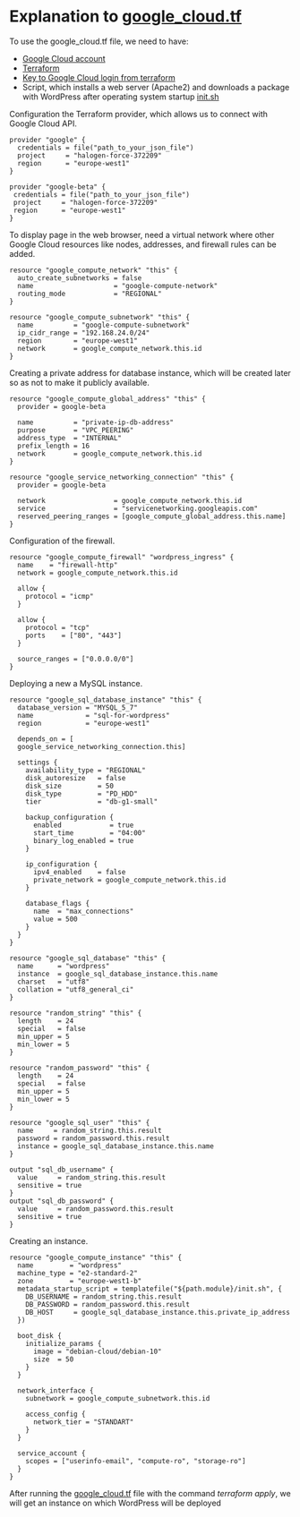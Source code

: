 # Explanation to [google_cloud.tf](google_cloud.tf)

To use the google_cloud.tf file,  we need to have:
- [Google Cloud account](https://cloud.google.com/)
- [Terraform](https://developer.hashicorp.com/terraform)
- [Key to Google Cloud login from terraform](https://cloud.google.com/sdk/gcloud/reference/auth/application-default/login)
- Script, which installs a web server (Apache2) and downloads a package with WordPress after operating system startup [init.sh](init.sh)

Configuration the Terraform provider, which allows us to connect with Google Cloud API.
```
provider "google" {
  credentials = file("path_to_your_json_file")
  project     = "halogen-force-372209"
  region      = "europe-west1"
}

provider "google-beta" {
 credentials = file("path_to_your_json_file")
 project     = "halogen-force-372209"
 region      = "europe-west1"
}
```
To display  page in the web browser, need a virtual network where other Google Cloud resources like nodes, addresses, and firewall rules can be added.
```
resource "google_compute_network" "this" {
  auto_create_subnetworks = false
  name                    = "google-compute-network"
  routing_mode            = "REGIONAL"
}

resource "google_compute_subnetwork" "this" {
  name          = "google-compute-subnetwork"
  ip_cidr_range = "192.168.24.0/24"
  region        = "europe-west1"
  network       = google_compute_network.this.id
}
```
Creating a private address for database instance, which will be created later so as not to make it publicly available.
```
resource "google_compute_global_address" "this" {
  provider = google-beta

  name          = "private-ip-db-address"
  purpose       = "VPC_PEERING"
  address_type  = "INTERNAL"
  prefix_length = 16
  network       = google_compute_network.this.id
}

resource "google_service_networking_connection" "this" {
  provider = google-beta

  network                 = google_compute_network.this.id
  service                 = "servicenetworking.googleapis.com"
  reserved_peering_ranges = [google_compute_global_address.this.name]
}
```
Configuration of the firewall.
```
resource "google_compute_firewall" "wordpress_ingress" {
  name    = "firewall-http"
  network = google_compute_network.this.id

  allow {
    protocol = "icmp"
  }

  allow {
    protocol = "tcp"
    ports    = ["80", "443"]
  }

  source_ranges = ["0.0.0.0/0"]
}
```
Deploying a new a MySQL instance.
```
resource "google_sql_database_instance" "this" {
  database_version = "MYSQL_5_7"
  name             = "sql-for-wordpress"
  region           = "europe-west1"

  depends_on = [
  google_service_networking_connection.this]

  settings {
    availability_type = "REGIONAL"
    disk_autoresize   = false
    disk_size         = 50
    disk_type         = "PD_HDD"
    tier              = "db-g1-small"

    backup_configuration {
      enabled            = true
      start_time         = "04:00"
      binary_log_enabled = true
    }

    ip_configuration {
      ipv4_enabled    = false
      private_network = google_compute_network.this.id
    }

    database_flags {
      name  = "max_connections"
      value = 500
    }
  }
}

resource "google_sql_database" "this" {
  name      = "wordpress"
  instance  = google_sql_database_instance.this.name
  charset   = "utf8"
  collation = "utf8_general_ci"
}

resource "random_string" "this" {
  length    = 24
  special   = false
  min_upper = 5
  min_lower = 5
}

resource "random_password" "this" {
  length    = 24
  special   = false
  min_upper = 5
  min_lower = 5
}

resource "google_sql_user" "this" {
  name     = random_string.this.result
  password = random_password.this.result
  instance = google_sql_database_instance.this.name
}

output "sql_db_username" {
  value     = random_string.this.result
  sensitive = true
}
output "sql_db_password" {
  value     = random_password.this.result
  sensitive = true
}
```
Creating an instance.
```
resource "google_compute_instance" "this" {
  name         = "wordpress"
  machine_type = "e2-standard-2"
  zone         = "europe-west1-b"
  metadata_startup_script = templatefile("${path.module}/init.sh", {
    DB_USERNAME = random_string.this.result
    DB_PASSWORD = random_password.this.result
    DB_HOST     = google_sql_database_instance.this.private_ip_address
  })

  boot_disk {
    initialize_params {
      image = "debian-cloud/debian-10"
      size  = 50
    }
  }

  network_interface {
    subnetwork = google_compute_subnetwork.this.id

    access_config {
      network_tier = "STANDART"
    }
  }

  service_account {
    scopes = ["userinfo-email", "compute-ro", "storage-ro"]
  }
}
```
After running the [google_cloud.tf](task4/google_cloud.tf) file with the command *terraform apply*, we will get an instance on which WordPress will be deployed

